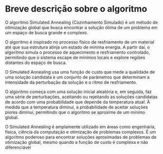 # Breve descrição sobre o algoritmo

O algoritmo Simulated Annealing (Cozinhamento Simulado) é um método de otimização global que busca encontrar a solução ótima de um problema em um espaço de busca grande e complexo.

O algoritmo é inspirado no processo físico de resfriamento de um material até que sua estrutura atinja um estado de mínima energia. A partir daí, o algoritmo simula o processo de aquecimento e resfriamento controlado, permitindo que o sistema escape de mínimos locais e explore regiões distantes do espaço de busca.

O Simulated Annealing usa uma função de custo que mede a qualidade de uma solução candidata e um conjunto de parâmetros que determinam a intensidade da perturbação da solução e o ritmo de resfriamento.

O algoritmo começa com uma solução inicial aleatória e, em seguida, faz uma série de perturbações, aceitando ou rejeitando as soluções candidatas de acordo com uma probabilidade que depende da temperatura atual. À medida que a temperatura diminui, a probabilidade de aceitar soluções piores diminui, permitindo que o algoritmo se aproxime de um mínimo global.

O Simulated Annealing é amplamente utilizado em áreas como engenharia, física, ciência da computação e otimização de problemas complexos. É um algoritmo poderoso para encontrar soluções aproximadas de problemas de otimização global, mesmo quando a função de custo é complexa e não diferenciável
